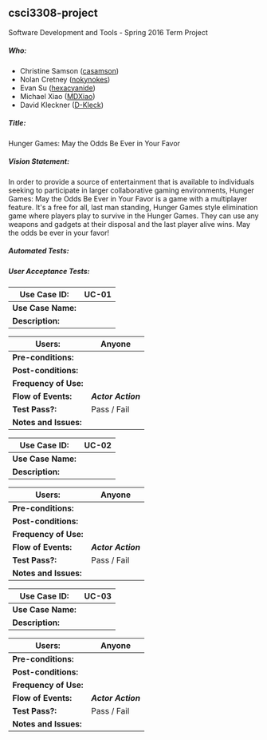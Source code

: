 ## csci3308-project
Software Development and Tools - Spring 2016 Term Project

##### Who:

- Christine Samson ([casamson](https://github.com/casamson))
- Nolan Cretney ([nokynokes](https://github.com/nokynokes))
- Evan Su ([hexacyanide](https://github.com/hexacyanide))
- Michael Xiao ([MDXiao](https://github.com/MDXiao))
- David Kleckner ([D-Kleck](https://github.com/D-Kleck))

##### Title:
Hunger Games: May the Odds Be Ever in Your Favor

##### Vision Statement:
In order to provide a source of entertainment that is available to individuals seeking to participate in larger collaborative gaming environments, Hunger Games: May the Odds Be Ever in Your Favor is a game with a multiplayer feature. It's a free for all, last man standing, Hunger Games style elimination game where players play to survive in the Hunger Games. They can use any weapons and gadgets at their disposal and the last player alive wins. May the odds be ever in your favor!

##### Automated Tests:

##### User Acceptance Tests:
Use Case ID: | UC-01
------------ | -----
**Use Case Name:** | 
**Description:** | 

Users: | Anyone 
----- | -----
**Pre-conditions:** | 
**Post-conditions:** |
**Frequency of Use:** |
**Flow of Events:** | ***Actor Action*** | ***System Response*** | ***Comments***
**Test Pass?:** | Pass / Fail
**Notes and Issues:** | 

Use Case ID: | UC-02
------------ | -----
**Use Case Name:** | 
**Description:** | 

Users: | Anyone 
----- | -----
**Pre-conditions:** | 
**Post-conditions:** |
**Frequency of Use:** |
**Flow of Events:** | ***Actor Action*** | ***System Response*** | ***Comments***
**Test Pass?:** | Pass / Fail
**Notes and Issues:** | 

Use Case ID: | UC-03
------------ | -----
**Use Case Name:** | 
**Description:** | 

Users: | Anyone 
----- | -----
**Pre-conditions:** | 
**Post-conditions:** |
**Frequency of Use:** |
**Flow of Events:** | ***Actor Action*** | ***System Response*** | ***Comments***
**Test Pass?:** | Pass / Fail
**Notes and Issues:** | 

